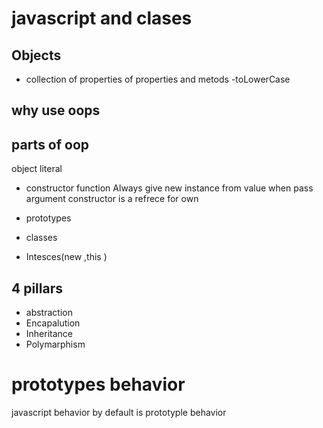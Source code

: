 # javascript and clases

## Objects 
- collection of properties of properties and metods
-toLowerCase

## why use oops



## parts of oop
object literal

- constructor function 
Always give new instance from value when pass argument 
constructor is a refrece for own 

- prototypes 
- classes
- Intesces(new ,this )


## 4 pillars

- abstraction 
- Encapalution
- Inheritance
- Polymarphism


# prototypes behavior 

javascript behavior by default is prototyple behavior
